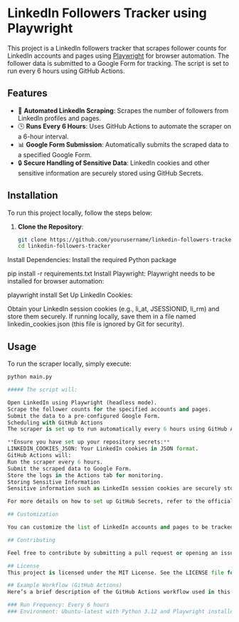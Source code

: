 # LinkedIn Followers Tracker using Playwright

This project is a LinkedIn followers tracker that scrapes follower counts for LinkedIn accounts and pages using [Playwright](https://playwright.dev/) for browser automation. The follower data is submitted to a Google Form for tracking. The script is set to run every 6 hours using GitHub Actions.

## Features

- 🚀 **Automated LinkedIn Scraping**: Scrapes the number of followers from LinkedIn profiles and pages.
- 🕒 **Runs Every 6 Hours**: Uses GitHub Actions to automate the scraper on a 6-hour interval.
- 📊 **Google Form Submission**: Automatically submits the scraped data to a specified Google Form.
- 🔒 **Secure Handling of Sensitive Data**: LinkedIn cookies and other sensitive information are securely stored using GitHub Secrets.

## Installation

To run this project locally, follow the steps below:

1. **Clone the Repository**:
   ```bash
   git clone https://github.com/yourusername/linkedin-followers-tracker.git
   cd linkedin-followers-tracker
Install Dependencies: Install the required Python package

pip install -r requirements.txt
Install Playwright: Playwright needs to be installed for browser automation:

playwright install
Set Up LinkedIn Cookies:

Obtain your LinkedIn session cookies (e.g., li_at, JSESSIONID, li_rm) and store them securely.
If running locally, save them in a file named linkedin_cookies.json (this file is ignored by Git for security).


## Usage

To run the scraper locally, simply execute:
 ```python
python main.py

##### The script will:

Open LinkedIn using Playwright (headless mode).
Scrape the follower counts for the specified accounts and pages.
Submit the data to a pre-configured Google Form.
Scheduling with GitHub Actions
The scraper is set up to run automatically every 6 hours using GitHub Actions.

**Ensure you have set up your repository secrets:**
LINKEDIN_COOKIES_JSON: Your LinkedIn cookies in JSON format.
GitHub Actions will:
Run the scraper every 6 hours.
Submit the scraped data to Google Form.
Store the logs in the Actions tab for monitoring.
Storing Sensitive Information
Sensitive information such as LinkedIn session cookies are securely stored using GitHub Secrets. Do not commit sensitive data like cookies or API keys to the repository.

For more details on how to set up GitHub Secrets, refer to the official GitHub documentation.

## Customization

You can customize the list of LinkedIn accounts and pages to be tracked by modifying the input files (Accounts.xlsx and Pages.xlsx).

## Contributing

Feel free to contribute by submitting a pull request or opening an issue. Contributions to improve the functionality or add features are welcome!

## License
This project is licensed under the MIT License. See the LICENSE file for details.

## Example Workflow (GitHub Actions)
Here’s a brief description of the GitHub Actions workflow used in this project:

### Run Frequency: Every 6 hours
### Environment: Ubuntu-latest with Python 3.12 and Playwright installed.
